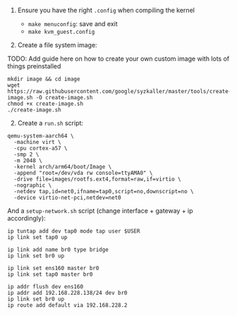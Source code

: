 1. Ensure you have the right `.config` when compiling the kernel
	- `make menuconfig`: save and exit
	- `make kvm_guest.config`

1. Create a file system image:

TODO: Add guide here on how to create your own custom image with lots of things preinstalled

```
mkdir image && cd image
wget https://raw.githubusercontent.com/google/syzkaller/master/tools/create-image.sh -O create-image.sh
chmod +x create-image.sh
./create-image.sh
```

2. Create a `run.sh` script:

```
qemu-system-aarch64 \
  -machine virt \
  -cpu cortex-a57 \
  -smp 2 \
  -m 2048 \
  -kernel arch/arm64/boot/Image \
  -append "root=/dev/vda rw console=ttyAMA0" \
  -drive file=images/rootfs.ext4,format=raw,if=virtio \
  -nographic \
  -netdev tap,id=net0,ifname=tap0,script=no,downscript=no \
  -device virtio-net-pci,netdev=net0
```

And a `setup-network.sh` script (change interface + gateway + ip accordingly):

```
ip tuntap add dev tap0 mode tap user $USER
ip link set tap0 up

ip link add name br0 type bridge
ip link set br0 up

ip link set ens160 master br0
ip link set tap0 master br0

ip addr flush dev ens160
ip addr add 192.168.228.138/24 dev br0
ip link set br0 up
ip route add default via 192.168.228.2
```
